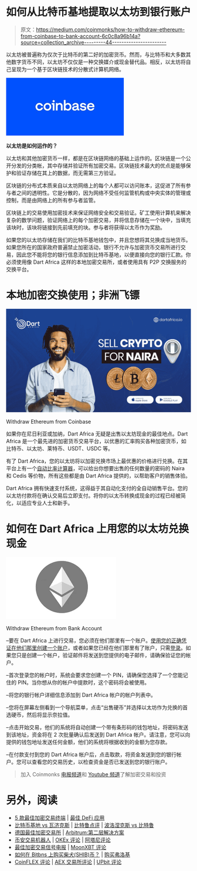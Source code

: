 # 如何从比特币基地提取以太坊到银行账户

> 原文：<https://medium.com/coinmonks/how-to-withdraw-ethereum-from-coinbase-to-bank-account-6c0c8a96b14a?source=collection_archive---------44----------------------->

以太坊被普遍称为仅次于比特币的第二好的加密货币。然而，与比特币和大多数其他数字货币不同，以太坊不仅仅是一种交换媒介或现金替代品。相反，以太坊将自己呈现为一个基于区块链技术的分散式计算机网络。

![](img/b04cb4931609c76c41ae10dbae29b53b.png)

**以太坊是如何运作的？**

以太坊和其他加密货币一样，都是在区块链网络的基础上运作的。区块链是一个公开分发的分类帐，其中存储并验证所有加密交易。区块链技术最大的优点是能够保护和验证存储在其上的数据，而无需第三方验证。

区块链的分布式本质来自以太坊网络上的每个人都可以访问账本，这促进了所有参与者之间的透明性。它是分散的，因为网络不受任何监管机构或中央实体的管理或控制，而是由网络上的所有参与者监管。

区块链上的交易使用加密技术来保证网络安全和交易验证。矿工使用计算机来解决复杂的数学问题，验证网络上的每个加密交易，并将信息存储在一个块中，当填充该块时，该块将链接到先前填充的块。参与者将获得以太币作为奖励。

如果您的以太坊存储在我们的比特币基地钱包中，并且您想将其兑换成当地货币。如果您所在的国家政府普遍禁止加密活动，银行不允许与加密货币交易所进行交易，因此您不能将您的银行信息添加到比特币基地，以便直接向您的银行汇款。你必须使用像 Dart Africa 这样的本地加密交易所，或者使用具有 P2P 交换服务的交换平台。

# **本地加密交换使用；非洲飞镖**

![](img/ff5cadc1794c7c140c684a5e6fac1c1e.png)

Withdraw Ethereum from Coinbase

如果你在尼日利亚或加纳，Dart Africa 无疑是出售以太坊现金的最佳地点。Dart Africa 是一个最先进的加密货币交易平台，以优惠的汇率购买各种加密货币，如比特币、以太坊、莱特币、USDT、USDC 等。

有了 Dart Africa，您的以太坊将以加密兑换市场上最优惠的价格进行兑换。在其平台上有一个[自动比率计算器](https://dartafrica.io/coincalculator)，可以给出你想要出售的任何数量的密码的 Naira 和 Cedis 等价物，所有这些都是由 Dart Africa 提供的，以帮助客户的销售体验。

Dart Africa 拥有快速支付系统，这得益于其自动化支付的全自动销售平台。您的以太坊付款将在确认交易后立即支付。将你的以太币转换成现金的过程已经被简化，以适应专业人士和新手。

# **如何在 Dart Africa 上用您的以太坊兑换现金**

![](img/6bbe7b8b21cf2c1ca4824e654f2a15ea.png)

Withdraw Ethereum from Bank Account

–要在 Dart Africa 上进行交易，您必须在他们那里有一个账户。[使用您的正确凭证在他们那里创建一个账户](https://dartafrica.io/register)，或者如果您已经在他们那里有了账户，只需[登录](https://dartafrica.io/login)。如果您只是创建一个帐户，验证邮件将发送到您提供的电子邮件，请确保验证您的帐户。

–首次登录您的帐户时，系统会要求您创建一个 PIN，请确保您选择了一个您能记住的 PIN。当你想从你的帐户中提款时，这个密码将会被使用。

–将您的银行帐户详细信息添加到 Dart Africa 帐户的帐户列表中。

–您将在屏幕左侧看到一个导航菜单，点击“出售硬币”并选择以太坊作为兑换的首选硬币，然后将显示奈拉值。

–点击开始交易，他们的系统将自动创建一个带有条形码的钱包地址，将密码发送到该地址，资金将在 2 次批量确认后发送到 Dart Africa 帐户。请注意，您可以向提供的钱包地址发送任何金额，他们的系统将根据收到的金额为您存款。

–在付款支付到您的 Dart Africa 帐户后，点击取款，将资金发送到您的银行帐户。您可以查看您的交易历史，以检查资金是否已发送到您的银行账户。

> 加入 Coinmonks [电报频道](https://t.me/coincodecap)和 [Youtube 频道](https://www.youtube.com/c/coinmonks/videos)了解加密交易和投资

# 另外，阅读

*   [5 款最佳加密交易终端](https://coincodecap.com/crypto-trading-terminals) | [最佳 DeFi 应用](https://coincodecap.com/best-defi-apps)
*   [比特币基地 vs 瓦济克斯](https://coincodecap.com/coinbase-vs-wazirx) | [比特鲁点评](https://coincodecap.com/bitrue-review) | [波洛涅克斯 vs 比特鲁](https://coincodecap.com/poloniex-vs-bittrex)
*   [德国最佳加密交易所](https://coincodecap.com/crypto-exchanges-in-germany) | [Arbitrum:第二层解决方案](https://coincodecap.com/arbitrum)
*   [币安交易机器人](/coinmonks/binance-trading-bots-d0d57bb62c4c) | [OKEx 评论](/coinmonks/okex-review-6b369304110f) | [阿塔尼评论](https://coincodecap.com/atani-review)
*   [最佳加密交易信号电报](/coinmonks/best-crypto-signals-telegram-5785cdbc4b2b) | [MoonXBT 评论](/coinmonks/moonxbt-review-6e4ab26d037)
*   [如何在 Bitbns 上购买柴犬(SHIB)币？](https://coincodecap.com/buy-shiba-bitbns) | [购买弗洛基](https://coincodecap.com/buy-floki-inu-token)
*   [CoinFLEX 评论](https://coincodecap.com/coinflex-review) | [AEX 交易所评论](https://coincodecap.com/aex-exchange-review) | [UPbit 评论](https://coincodecap.com/upbit-review)